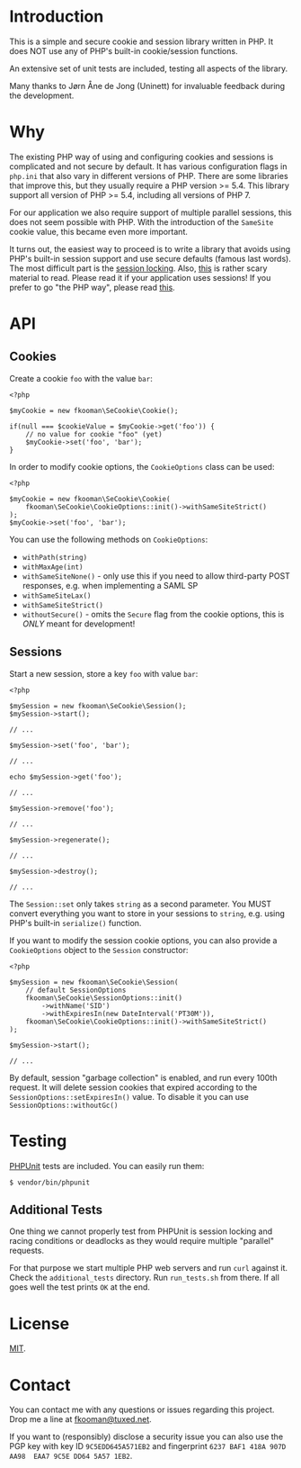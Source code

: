 # Introduction

This is a simple and secure cookie and session library written in PHP. It does 
NOT use any of PHP's built-in cookie/session functions.

An extensive set of unit tests are included, testing all aspects of the 
library.

Many thanks to Jørn Åne de Jong (Uninett) for invaluable feedback during the
development.

# Why

The existing PHP way of using and configuring cookies and sessions is 
complicated and not secure by default. It has various configuration flags in 
`php.ini` that also vary in different versions of PHP. There are some 
libraries that improve this, but they usually require a PHP version >= 5.4. 
This library support all version of PHP >= 5.4, including all versions of 
PHP 7.

For our application we also require support of multiple parallel sessions, this
does not seem possible with PHP. With the introduction of the `SameSite` cookie 
value, this became even more important.

It turns out, the easiest way to proceed is to write a library that avoids
using PHP's built-in session support and use secure defaults (famous last 
words). The most difficult part is the 
[session locking](https://ma.ttias.be/php-session-locking-prevent-sessions-blocking-in-requests/). 
Also, [this](https://www.php.net/manual/en/features.session.security.management.php) 
is rather scary material to read. Please read it if your application uses 
sessions! If you prefer to go "the PHP way", please read 
[this](https://paragonie.com/blog/2015/04/fast-track-safe-and-secure-php-sessions).

# API

## Cookies

Create a cookie `foo` with the value `bar`:

    <?php

    $myCookie = new fkooman\SeCookie\Cookie();

    if(null === $cookieValue = $myCookie->get('foo')) {
        // no value for cookie "foo" (yet)
        $myCookie->set('foo', 'bar');
    }

In order to modify cookie options, the `CookieOptions` class can be used:

    <?php

    $myCookie = new fkooman\SeCookie\Cookie(
        fkooman\SeCookie\CookieOptions::init()->withSameSiteStrict()
    );
    $myCookie->set('foo', 'bar');

You can use the following methods on `CookieOptions`:

- `withPath(string)`
- `withMaxAge(int)`
- `withSameSiteNone()` - only use this if you need to allow third-party POST 
  responses, e.g. when implementing a SAML SP
- `withSameSiteLax()`
- `withSameSiteStrict()`
- `withoutSecure()` - omits the `Secure` flag from the cookie options, this 
  is *ONLY* meant for development!

## Sessions

Start a new session, store a key `foo` with value `bar`:

    <?php

    $mySession = new fkooman\SeCookie\Session();
    $mySession->start();

    // ... 

    $mySession->set('foo', 'bar');

    // ...

    echo $mySession->get('foo');

    // ...

    $mySession->remove('foo');
    
    // ...

    $mySession->regenerate();

    // ...

    $mySession->destroy();

    // ...

The `Session::set` only takes `string` as a second parameter. You MUST convert 
everything you want to store in your sessions to `string`, e.g. using PHP's 
built-in `serialize()` function.

If you want to modify the session cookie options, you can also provide a 
`CookieOptions` object to the `Session` constructor:

    <?php

    $mySession = new fkooman\SeCookie\Session(
        // default SessionOptions
        fkooman\SeCookie\SessionOptions::init()
            ->withName('SID')
            ->withExpiresIn(new DateInterval('PT30M')),
        fkooman\SeCookie\CookieOptions::init()->withSameSiteStrict()
    );

    $mySession->start();

    // ...

By default, session "garbage collection" is enabled, and run every 100th 
request. It will delete session cookies that expired according to the 
`SessionOptions::setExpiresIn()` value. To disable it you can use 
`SessionOptions::withoutGc()`

# Testing

[PHPUnit](https://phpunit.de/) tests are included. You can easily run them:

    $ vendor/bin/phpunit

## Additional Tests

One thing we cannot properly test from PHPUnit is session locking and racing 
conditions or deadlocks as they would require multiple "parallel" requests.

For that purpose we start multiple PHP web servers and run `curl` against it. 
Check the `additional_tests` directory. Run `run_tests.sh` from there. If all 
goes well the test prints `OK` at the end.

# License

[MIT](LICENSE).

# Contact

You can contact me with any questions or issues regarding this project. Drop
me a line at [fkooman@tuxed.net](mailto:fkooman@tuxed.net).

If you want to (responsibly) disclose a security issue you can also use the
PGP key with key ID `9C5EDD645A571EB2` and fingerprint
`6237 BAF1 418A 907D AA98  EAA7 9C5E DD64 5A57 1EB2`.
